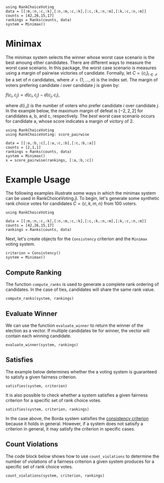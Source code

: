 ```@setup minimax
using RankChoiceVoting
data = [[:m,:n,:c,:k],[:n,:m,:c,:k],[:c,:k,:n,:m],[:k,:c,:n,:m]]
counts = [42,26,15,17]
rankings = Ranks(counts, data)
system = Minimax()
```
# Minimax

The minimax system selects the winner whose worst case scenario is the best amoung other candidates. There are different ways to measure the worst case scenario. In this package, the worst case scenario is measures using a margin of pairwise victories of candidate. Formally, let $C = \{c_i\}_{i\in \mathcal{I}}$ be a set of $n$ candidates, where $\mathcal{I}=\{1,\dots,n\}$ is the index set. The margin of voters prefering candidate $i$ over candidate $j$ is given by:

$f(c_i,c_j) = d(c_i,c_j) - d(c_j,c_i),$

where $d(i,j)$ is the number of voters who prefer candidate $i$ over candidate $j$. In the example below, the maximum margin of defeat is $[-2,2,2]$ for candidates a, b, and c, respectively. The *best* worst case scenario occurs for candidate a, whose score indicates a margin of victory of 2.  

```@example 
using RankChoiceVoting
using RankChoiceVoting: score_pairwise

data = [[:a,:b,:c],[:a,:c,:b],[:c,:b,:a]]
counts = [2,1,1]
rankings = Ranks(counts, data)
system = Minimax()
x = score_pairwise(rankings, [:a,:b,:c])
```
# Example Usage

The following examples illustrate some ways in which the minimax system can be used in RankChoiceVoting.jl. To begin, let's generate some synthetic rank choice votes for candidates $C = \{c,k,m,n\}$ from 100 voters. 

```@example minimax
using RankChoiceVoting 

data = [[:m,:n,:c,:k],[:n,:m,:c,:k],[:c,:k,:n,:m],[:k,:c,:n,:m]]
counts = [42,26,15,17]
rankings = Ranks(counts, data)
```
Next, let's create objects for the `Consistency` criterion and the `Minimax` voting system.
```@example minimax 
criterion = Consistency()
system = Minimax()
```

## Compute Ranking
The function `compute_ranks` is used to generate a complete rank ordering of candidates. In the case of ties, candidates will share the same rank value. 
```@example minimax
compute_ranks(system, rankings)
```

## Evaluate Winner
We can use the function `evaluate_winner` to return the winner of the election as a vector. If multiple candidates tie for winner, the vector will contain each winning candidate.
```@example minimax
evaluate_winner(system, rankings)
```

## Satisfies
The example below determines whether the a voting system is guaranteed to satisfy a given fairness criterion. 

```@example minimax
satisfies(system, criterion)
```
It is also possible to check whether a system satisfies a given fairness criterion for a specific set of rank choice votes.
```@example minimax
satisfies(system, criterion, rankings)
```
In the case above, the Borda system satisfies the [consistency criterion](../criteria/consistency.md) because it holds in general. However, if a system does not satisify a criterion in general, it may satisfy the criterion in specific cases. 

## Count Violations
The code block below shows how to use `count_violations` to determine the number of violations of a fairness criterion a given system produces for a specific set of rank choice votes.
```@example minimax
count_violations(system, criterion, rankings)
```
